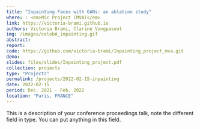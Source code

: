 ```yaml
---
title: "Inpainting Faces with GANs: an ablation study"
where: : <em>MSc Project (MVA)</em>
link: https://victoria-brami.github.io
authors: Victoria Brami, Clarine Vongpaseut 
img: /images/celebA_inpainting.gif
abstract:
report:
code: https://github.com/victoria-brami/Inpainting_project_mva.git
demo:
slides: files/slides/Inpainting_project.pdf
collection: projects
type: "Projects"
permalink: /projects/2022-02-15-inpainting
date: 2022-02-15
period: Dec. 2021 - Feb. 2022
location: "Paris, FRANCE"
---
```


This is a description of your conference proceedings talk, note the different field in type. You can put anything in this field.

